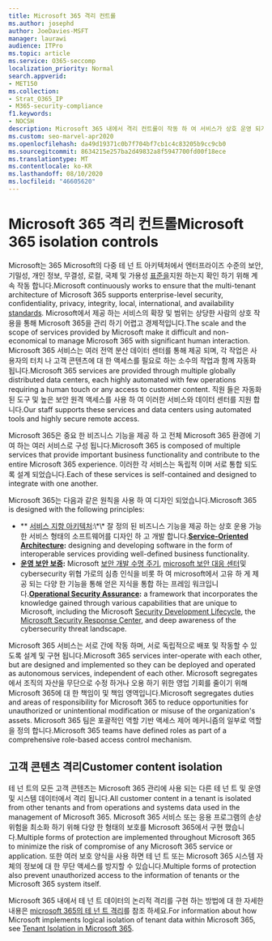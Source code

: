 ```yaml
---
title: Microsoft 365 격리 컨트롤
ms.author: josephd
author: JoeDavies-MSFT
manager: laurawi
audience: ITPro
ms.topic: article
ms.service: O365-seccomp
localization_priority: Normal
search.appverid:
- MET150
ms.collection:
- Strat_O365_IP
- M365-security-compliance
f1.keywords:
- NOCSH
description: Microsoft 365 내에서 격리 컨트롤이 작동 하 여 서비스가 상호 운영 되거나 필요에 따라 자율적으로 남을 수 있도록 하는 방법을 알아봅니다.
ms.custom: seo-marvel-apr2020
ms.openlocfilehash: da49d19371c0b7f704bf7cb1c4c83205b9cc9cb0
ms.sourcegitcommit: 8634215e257ba2d49832a8f5947700fd00f18ece
ms.translationtype: MT
ms.contentlocale: ko-KR
ms.lasthandoff: 08/10/2020
ms.locfileid: "46605620"
---
```

# <a name="microsoft-365-isolation-controls"></a><span data-ttu-id="c15db-103">Microsoft 365 격리 컨트롤</span><span class="sxs-lookup"><span data-stu-id="c15db-103">Microsoft 365 isolation controls</span></span> 

<span data-ttu-id="c15db-104">Microsoft는 365 Microsoft의 다중 테 넌 트 아키텍처에서 엔터프라이즈 수준의 보안, 기밀성, 개인 정보, 무결성, 로컬, 국제 및 가용성 [표준을](https://www.microsoft.com/TrustCenter/Compliance?service=Office#Icons)지원 하는지 확인 하기 위해 계속 작동 합니다.</span><span class="sxs-lookup"><span data-stu-id="c15db-104">Microsoft continuously works to ensure that the multi-tenant architecture of Microsoft 365 supports enterprise-level security, confidentiality, privacy, integrity, local, international, and availability [standards](https://www.microsoft.com/TrustCenter/Compliance?service=Office#Icons).</span></span> <span data-ttu-id="c15db-105">Microsoft에서 제공 하는 서비스의 확장 및 범위는 상당한 사람의 상호 작용을 통해 Microsoft 365을 관리 하기 어렵고 경제적입니다.</span><span class="sxs-lookup"><span data-stu-id="c15db-105">The scale and the scope of services provided by Microsoft make it difficult and non-economical to manage Microsoft 365 with significant human interaction.</span></span> <span data-ttu-id="c15db-106">Microsoft 365 서비스는 여러 전역 분산 데이터 센터를 통해 제공 되며, 각 작업은 사용자의 터치 나 고객 콘텐츠에 대 한 액세스를 필요로 하는 소수의 작업과 함께 자동화 됩니다.</span><span class="sxs-lookup"><span data-stu-id="c15db-106">Microsoft 365 services are provided through multiple globally distributed data centers, each highly automated with few operations requiring a human touch or any access to customer content.</span></span> <span data-ttu-id="c15db-107">직원 들은 자동화 된 도구 및 높은 보안 원격 액세스를 사용 하 여 이러한 서비스와 데이터 센터를 지원 합니다.</span><span class="sxs-lookup"><span data-stu-id="c15db-107">Our staff supports these services and data centers using automated tools and highly secure remote access.</span></span> 

<span data-ttu-id="c15db-108">Microsoft 365은 중요 한 비즈니스 기능을 제공 하 고 전체 Microsoft 365 환경에 기여 하는 여러 서비스로 구성 됩니다.</span><span class="sxs-lookup"><span data-stu-id="c15db-108">Microsoft 365 is composed of multiple services that provide important business functionality and contribute to the entire Microsoft 365 experience.</span></span> <span data-ttu-id="c15db-109">이러한 각 서비스는 독립적 이며 서로 통합 되도록 설계 되었습니다.</span><span class="sxs-lookup"><span data-stu-id="c15db-109">Each of these services is self-contained and designed to integrate with one another.</span></span>

<span data-ttu-id="c15db-110">Microsoft 365는 다음과 같은 원칙을 사용 하 여 디자인 되었습니다.</span><span class="sxs-lookup"><span data-stu-id="c15db-110">Microsoft 365 is designed with the following principles:</span></span>

 - <span data-ttu-id="c15db-111">\*\* [서비스 지향 아키텍처](https://docs.microsoft.com/previous-versions/aa480021(v=msdn.10)):\*\* 잘 정의 된 비즈니스 기능을 제공 하는 상호 운용 가능한 서비스 형태의 소프트웨어를 디자인 하 고 개발 합니다.</span><span class="sxs-lookup"><span data-stu-id="c15db-111">**[Service-Oriented Architecture](https://docs.microsoft.com/previous-versions/aa480021(v=msdn.10)):** designing and developing software in the form of interoperable services providing well-defined business functionality.</span></span>
 - <span data-ttu-id="c15db-112">**[운영 보안 보증](https://www.microsoft.com/download/details.aspx?id=40872):** Microsoft [보안 개발 수명 주기](https://www.microsoft.com/sdl/default.aspx), [microsoft 보안 대응 센터](https://technet.microsoft.com/library/dn440717.aspx)및 cybersecurity 위협 가로의 심층 인식을 비롯 하 여 microsoft에서 고유 하 게 제공 되는 다양 한 기능을 통해 얻은 지식을 통합 하는 프레임 워크입니다.</span><span class="sxs-lookup"><span data-stu-id="c15db-112">**[Operational Security Assurance](https://www.microsoft.com/download/details.aspx?id=40872):** a framework that incorporates the knowledge gained through various capabilities that are unique to Microsoft, including the Microsoft [Security Development Lifecycle](https://www.microsoft.com/sdl/default.aspx), the [Microsoft Security Response Center](https://technet.microsoft.com/library/dn440717.aspx), and deep awareness of the cybersecurity threat landscape.</span></span>

<span data-ttu-id="c15db-113">Microsoft 365 서비스는 서로 간에 작동 하며, 서로 독립적으로 배포 및 작동할 수 있도록 설계 및 구현 됩니다.</span><span class="sxs-lookup"><span data-stu-id="c15db-113">Microsoft 365 services inter-operate with each other, but are designed and implemented so they can be deployed and operated as autonomous services, independent of each other.</span></span> <span data-ttu-id="c15db-114">Microsoft segregates에서 조직의 자산을 무단으로 수정 하거나 오용 하기 위한 영업 기회를 줄이기 위해 Microsoft 365에 대 한 책임이 및 책임 영역입니다.</span><span class="sxs-lookup"><span data-stu-id="c15db-114">Microsoft segregates duties and areas of responsibility for Microsoft 365 to reduce opportunities for unauthorized or unintentional modification or misuse of the organization's assets.</span></span> <span data-ttu-id="c15db-115">Microsoft 365 팀은 포괄적인 역할 기반 액세스 제어 메커니즘의 일부로 역할을 정의 합니다.</span><span class="sxs-lookup"><span data-stu-id="c15db-115">Microsoft 365 teams have defined roles as part of a comprehensive role-based access control mechanism.</span></span>

## <a name="customer-content-isolation"></a><span data-ttu-id="c15db-116">고객 콘텐츠 격리</span><span class="sxs-lookup"><span data-stu-id="c15db-116">Customer content isolation</span></span>

<span data-ttu-id="c15db-117">테 넌 트의 모든 고객 콘텐츠는 Microsoft 365 관리에 사용 되는 다른 테 넌 트 및 운영 및 시스템 데이터에서 격리 됩니다.</span><span class="sxs-lookup"><span data-stu-id="c15db-117">All customer content in a tenant is isolated from other tenants and from operations and systems data used in the management of Microsoft 365.</span></span> <span data-ttu-id="c15db-118">Microsoft 365 서비스 또는 응용 프로그램의 손상 위험을 최소화 하기 위해 다양 한 형태의 보호를 Microsoft 365에서 구현 했습니다.</span><span class="sxs-lookup"><span data-stu-id="c15db-118">Multiple forms of protection are implemented throughout Microsoft 365 to minimize the risk of compromise of any Microsoft 365 service or application.</span></span> <span data-ttu-id="c15db-119">또한 여러 보호 양식을 사용 하면 테 넌 트 또는 Microsoft 365 시스템 자체의 정보에 대 한 무단 액세스를 방지할 수 있습니다.</span><span class="sxs-lookup"><span data-stu-id="c15db-119">Multiple forms of protection also prevent unauthorized access to the information of tenants or the Microsoft 365 system itself.</span></span>

<span data-ttu-id="c15db-120">Microsoft 365 내에서 테 넌 트 데이터의 논리적 격리를 구현 하는 방법에 대 한 자세한 내용은 [microsoft 365의 테 넌 트 격리](office-365-tenant-isolation-overview.md)를 참조 하세요.</span><span class="sxs-lookup"><span data-stu-id="c15db-120">For information about how Microsoft implements logical isolation of tenant data within Microsoft 365, see [Tenant Isolation in Microsoft 365](office-365-tenant-isolation-overview.md).</span></span>
